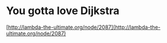 <!--
id: 7498
link: http://tumblr.atmos.org/post/7498/you-gotta-love-dijkstra
slug: you-gotta-love-dijkstra
date: Mon Feb 26 2007 18:06:16 GMT-0800 (PST)
publish: 2007-02-026
tags: 
title: You gotta love Dijkstra
-->


You gotta love Dijkstra
=======================

[http://lambda-the-ultimate.org/node/2087](http://lambda-the-ultimate.org/node/2087)

